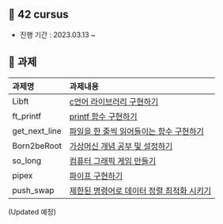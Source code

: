 
## 🌵 42 cursus
- 진행 기간 : 2023.03.13 ~

## 🌵 과제
|과제명|과제내용|
|:---|:---|
|Libft|[c언어 라이브러리 구현하기](42cursus/Libft/README.md)|
|ft_printf|[printf 함수 구현하기](42cursus/ft_printf/README.md)|
|get_next_line|[파일을 한 줄씩 읽어들이는 함수 구현하기](42cursus/get_next_line/README.md)|
|Born2beRoot|[가상머신 개념 공부 및 설정하기](42cursus/born2beroot/born2beroot.md)|
|so_long|[컴퓨터 그래픽 게임 만들기](42cursus/so_long/README.md)|
|pipex|[파이프 구현하기](42cursus/pipex/README.md)|
|push_swap|[제한된 명령어로 데이터 정렬 최적화 시키기](42cursus/push_swap/README.md)|
 
(Updated 예정)

